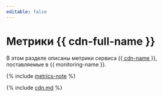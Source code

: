 ```yaml
---
editable: false
---
```


# Метрики {{ cdn-full-name }}


В этом разделе описаны метрики сервиса [{{ cdn-name }}](../../cdn/), поставляемые в {{ monitoring-name }}.

{% include [metrics-note](../../_includes/cdn/metrics-note.md) %}

{% include [cdn.md](../../_includes/monitoring/metrics-ref/cdn.md) %}